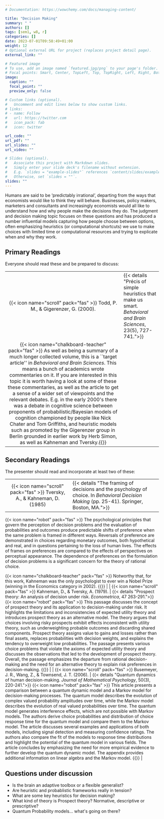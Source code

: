 ```yaml
---
# Documentation: https://wowchemy.com/docs/managing-content/

title: "Decision Making"
summary: " "
authors: []
tags: [sem1, w8, r]
categories: []
date: 2023-07-01T09:58:49+01:00
weight: 12
# Optional external URL for project (replaces project detail page).
external_link: ""

# Featured image
# To use, add an image named `featured.jpg/png` to your page's folder.
# Focal points: Smart, Center, TopLeft, Top, TopRight, Left, Right, BottomLeft, Bottom, BottomRight.
image:
  caption: ""
  focal_point: ""
  preview_only: false

# Custom links (optional).
#   Uncomment and edit lines below to show custom links.
# links:
# - name: Follow
#   url: https://twitter.com
#   icon_pack: fab
#   icon: twitter

url_code: ""
url_pdf: ""
url_slides: ""
url_video: ""

# Slides (optional).
#   Associate this project with Markdown slides.
#   Simply enter your slide deck's filename without extension.
#   E.g. `slides = "example-slides"` references `content/slides/example-slides.md`.
#   Otherwise, set `slides = ""`.
slides: ""
---
```


Humans are said to be ‘predictably irrational’, departing from the ways that economists would like to think they will behave. Businesses, policy makers, marketers and consultants and increasingly economists would all like to understand how and why people make the decisions they do. The judgment and decision making topic focuses on these questions and has produced a number influential models capturing how people choose between options, often emphasizing heuristics (or computational shortcuts) we use to make choices with limited time or computational resources and trying to explicate when and why they work.

## Primary Readings

Everyone should read these and be prepared to discuss:

|  |  |
|:----:|:-----|
| {{< icon name="scroll" pack="fas" >}} Todd, P. M., & Gigerenzer, G. (2000). | {{< details "Précis of simple heuristics that make us smart. *Behavioral and Brain Sciences*, 23(5), 727-741.">}}
{{< icon name="chalkboard-teacher" pack="fas" >}} As well as being a summary of a much longer collected volume, this is a ``target article'' in *Behavioral and Brain Sciences*. This means a bunch of academics wrote commentaries on it. If you are interested in this topic it is worth having a look at some of these these commentaries, as well as the article to get a sense of a wider set of viewpoints and the relevant debates. E.g. in the early 2000's there was a debate in cognitive science between proponents of probabilistic/Bayesian models of cognition championed by people like Nick Chater and Tom Griffiths, and heuristic models such as promoted by the Gigerenzer group in Berlin grounded in earlier work by Herb Simon, as well as Kahneman and Tversky.{{</details>}} |
 <!-- {{< icon name="robot" pack="fas" >}} How can anyone be rational in a world where knowledge is limited, time is pressing, and deep thought is often an unattainable luxury? Traditional models of unbounded rationality and optimization in cognitive science, economics, and animal behavior have tended to view decision-makers as possessing supernatural powers of reason, limitless knowledge, and endless time. But understanding decisions in the real world requires a more psychologically plausible notion of bounded rationality. In Simple heuristics that make us smart (Gigerenzer et al. 1999), we explore fast and frugal heuristics – simple rules in the mind’s adaptive toolbox for making decisions with realistic mental resources. -->


## Secondary Readings

The presenter should read and incorporate at least two of these:

|  |  |
|:----:|:-----|
| {{< icon name="scroll" pack="fas" >}} Tversky, A., & Kahneman, D. (1985) | {{< details "The framing of decisions and the psychology of choice. In *Behavioral Decision Making* (pp. 25-41). Springer, Boston, MA.">}}
{{< icon name="robot" pack="fas" >}} The psychological principles that govern the perception of decision problems and the evaluation of probabilities and outcomes produce predictable shifts of preference when the same problem is framed in different ways. Reversals of preference are demonstrated in choices regarding monetary outcomes, both hypothetical and real, and in questions pertaining to the loss of human lives. The effects of frames on preferences are compared to the effects of perspectives on perceptual appearance. The dependence of preferences on the formulation of decision problems is a significant concern for the theory of rational choice.


{{< icon name="chalkboard-teacher" pack="fas" >}} Notworthy that, for this work, Kahneman was the only psychologist to ever win a Nobel Prize (winning in the Economics category in 2002).
{{</details>}} | 
| {{< icon name="scroll" pack="fas" >}} Kahneman, D., & Tversky, A. (1979). | {{< details "Prospect theory: An analysis of decision under risk. *Econometrica*, 47 263-291.">}}
{{< icon name="robot" pack="fas" >}} This passage discusses the concept of prospect theory and its application to decision-making under risk. It highlights the limitations and inconsistencies of expected utility theory and introduces prospect theory as an alternative model. The theory argues that choices involving risky prospects exhibit effects inconsistent with utility theory, such as underweighting probable outcomes and discarding shared components. Prospect theory assigns value to gains and losses rather than final assets, replaces probabilities with decision weights, and explains the tendency to overweight low probabilities. The passage presents various choice problems that violate the axioms of expected utility theory and discusses the observations that led to the development of prospect theory. Overall, the passage emphasizes the departure from rational decision-making and the need for an alternative theory to explain risk preferences in decision-making.
{{</details>}} |
| {{< icon name="scroll" pack="fas" >}} Busemeyer, J. R., Wang, Z., & Townsend, J. T. (2006). | {{< details "Quantum dynamics of human decision-making. *Journal of Mathematical Psychology*, 50(3), 220-241.">}}
{{< icon name="robot" pack="fas" >}} This article presents a comparison between a quantum dynamic model and a Markov model for decision-making processes. The quantum model describes the evolution of complex valued probability amplitudes over time, while the Markov model describes the evolution of real valued probabilities over time. The quantum model generates interference effects, which are not possible with Markov models. The authors derive choice probabilities and distribution of choice response time for the quantum model and compare them to the Markov model. The article discusses several examples and applications of both models, including signal detection and measuring confidence ratings. The authors also compare the fit of the models to response time distributions and highlight the potential of the quantum model in various fields. The article concludes by emphasizing the need for more empirical evidence to further develop the quantum dynamic model. The appendix provides additional information on linear algebra and the Markov model. {{</details>}} |




## Questions under discussion

 - Is the brain an adaptive toolbox or a flexible generalist?
 - Are heuristic and probablistic frameworks really in tension?
 - What are some key heuristics for decision making?
 - What kind of theory is Prospect theory? Normative, descriptive or prescriptive?
 - Quantum Probability models... what's going on there?

